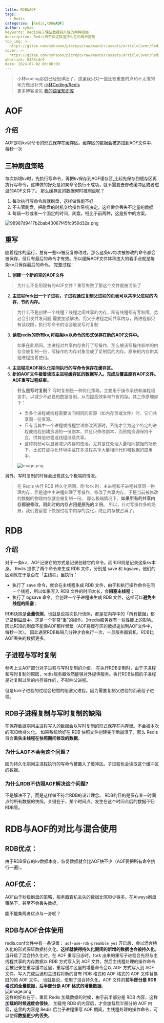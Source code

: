 ```yaml
---
title: RDB&AOF
tags:
  - Redis
categories: [Redis,RDB&AOF]
author: xyhao
keywords: Redis用于保证数据持久性的两种措施
description: Redis用于保证数据持久性的两种措施
top_img: >-
  https://gitee.com/xyhaooo/picrepo/raw/master/assets/articleCover/Redis.png
cover: >-
  https://gitee.com/xyhaooo/picrepo/raw/master/assets/articleCover/Redis.png
abbrlink: 8383c4c9
date: 2024-07-02 00:00:00
---
```


> 小林coding那边已经很详细了，这里我只对一些比较重要的点和不太懂的地方做出补充
> [小林Coding/Redis](https://xiaolincoding.com/redis/)  
> 更多博客请见 [我的语雀知识库](https://www.yuque.com/u41117719/xd1qgc)

#  AOF
## 介绍
AOF是将kv以命令的形式保存在缓存区。缓存区的数据会被追加到AOF文件中，每秒一次
## 三种刷盘策略
每次新增kv时，先执行写命令，再把kv保存到AOF缓存区,比起先保存到缓存区再执行写命令，这样做的好处是如果命令执行不成功，就不需要去修改缓冲区或者磁盘的AOF文件了。
那么缓存区的数据何时被刷盘呢？

1. 每次执行写命令后就刷盘，这样做性能不好
2. 不去管刷盘，把刷盘的时机交给操作系统决定。这样做会丢失不定量的数据
3. 每隔一秒或者一个固定的时间，刷盘。相比于前两种，这是折中的方案。

![98987d9417b2bab43087f45fc959d32a.png](https://gitee.com/xyhaooo/picrepo/raw/master/assets/articleSource/2024-07-02-AOF&RDB/img_2.png)

## 重写
随着程序的运行，总有一些kv被反复修改过。那么这条kv每次被修改的命令都会被保存，但只有最后的命令才有效。所以缓解AOF文件体积庞大的着手点就是每条kv只保存最后的命令。
完整过程：

1. **创建一个新的空的AOF文件**
> 为什么不复用现有的AOF文件？重写失败了那这个文件就被污染了

2. **主进程fork出一个子进程，子进程通过复制父进程的页表可以共享父进程的内存，节约内存。**
> 为什么不是创建一个线程？线程之间共享的内存，所有线程都有写权限。势必会引发并发问题,需要加锁解决。而父子进程之间共享内存，两进程都只有读权限，执行写命令的话会触发写时复制

3. **读取redis的所有kv,将每条kv以命令的形式保存在新的AOF文件中。**
> 如果在此期间，主进程对共享内存执行了写操作，那么被该写操作影响的内存会被复制一份，写操作的内存对象变成了复制后的内存。原来的内存供其他进程接着使用。

4. **主进程把AOF持久化期间执行的写命令保存在缓存区。**
5. **新的AOF文件接着读取主进程缓存区的数据写入。完成后覆盖原有AOF文件。AOF重写过程结束。**

> **什么是写时复制？**
> 写时复制是一种优化策略，主要用于操作系统和编程语言中，以减少不必要的数据复制，从而提高效率和节省内存。其工作原理如下：
> - 当多个进程或线程需要访问相同的资源（如内存页或文件）时，它们共享同一份资源。
> - 只有当其中一个进程或线程尝试修改资源时，系统才会为这个特定的进程或线程创建资源的一份副本，并且只修改副本，而原始资源保持不变，供其他进程或线程继续共享。
> - 这种机制可以显著减少内存的使用，尤其是在处理大量相同数据的场景下，比如在虚拟化环境中或在多进程共享大量相同代码和数据的应用中。
> 
> ![image.png](https://gitee.com/xyhaooo/picrepo/raw/master/assets/articleSource/2024-07-02-AOF&RDB/img_1.png)
> 
另外，写时复制的时候会出现这么个极端的情况。
> 在 Redis 执行 RDB 持久化期间，刚 fork 时，主进程和子进程共享同一物理内存，但是途中主进程处理了写操作，修改了共享内存，于是当前被修改的数据的物理内存就会被复制一份。
> 那么极端情况下，**如果所有的共享内存都被修改，则此时的内存占用是原先的 2 倍**。
> 所以，针对写操作多的场景，我们要留意下快照过程中内存的变化，防止内存被占满了。




# RDB
## 介绍
对于一条kv，AOF记录它的方式是记录创建它的命令。而RDB则是记录这条kv本身。
Redis 提供了两个命令来生成 RDB 文件，分别是 save 和 bgsave，他们的区别就在于是否在「主线程」里执行：

- 执行了 save 命令，就会在主线程生成 RDB 文件，由于和执行操作命令在同一个线程，所以如果写入 RDB 文件的时间太长，会**阻塞主线程**；
- 执行了 bgsave 命令，会创建一个子进程来生成 RDB 文件，这样可以**避免主线程的阻塞**；

RDB快照是**全量快照**，也就是说每次执行快照，都是把内存中的「所有数据」都记录到磁盘中。这是一个非常“重”的操作。对redis服务器有一些性能上的影响。因此RDB的刷盘不能像AOF那样频繁（AOF将缓存区的数据追加到AOF文件中，每秒一次）。
因此通常RDB每隔几分钟才会执行一次，一旦服务器宕机，RDB比AOF丢失的数据更多。

## 子进程与写时复制
参考上文AOF部分对子进程与写时复制的介绍。
在执行RDB复制时，由于子进程和写时复制的原因，redis服务器依然能够对外提供服务。执行RDB快照的子进程是对复制过后的内存操作的，不影响父进程。

但是fork子进程的过程会短暂的阻塞父进程。因为需要复制父进程的页表给子进程。
## RDB子进程复制与写时复制的缺陷
在保存数据期间主进程写入的数据会以写时复制的形式保存在内存里。不会被本次的RDB给持久化。
如果系统恰好在 RDB 快照文件创建完毕后崩溃了，那么 Redis 将会**丢失主线程在快照期间修改的数据**。
### 为什么AOF不会有这个问题？
因为持久化期间主进程执行的写命令被置入了缓冲区。子进程也会读取这个缓冲区的数据。
### 为什么RDB不仿照AOF解决这个问题?
不是解决不了，而是这样做不符合RDB的设计理念。
RDB的目的是保存某一时间点的所有数据的快照。关键在于，某个时间点。发生在这个时间点后的数据不归RDB管。

# RDB与AOF的对比与混合使用
## RDB优点：
由于RDB保存的kv数据本身，恢复数据就会比AOF快不少（AOF要把所有命令执行一遍）。

## AOF优点：
AOF由于秒级刷盘的策略，服务器宕机丢失的数据比RDB少得多。在Always刷盘策略下，甚至不会丢失数据。



能不能集两者优点与一身呢？
## RDB与AOF合体使用
redis.conf文件中有一条设置：
`aof-use-rdb-preamble yes`
开启后，会以混合持久化的形式保证数据持久化。**这样就使得持久化期间的新增的数据也会被持久化。**
当开启了混合持久化时，在 AOF 重写日志时，fork 出来的重写子进程会先将与主线程共享的内存数据以 RDB 方式写入到 AOF 文件，然后主线程处理的操作命令会被记录在重写缓冲区里，重写缓冲区里的增量命令会以 AOF 方式写入到 AOF 文件，写入完成后通知主进程将新的含有 RDB 格式和 AOF 格式的 AOF 文件替换旧的的 AOF 文件。
也就是说，使用了混合持久化，AOF 文件的**前半部分是 RDB 格式的全量数据，后半部分是 AOF 格式的增量数据**。  
![image.png](https://gitee.com/xyhaooo/picrepo/raw/master/assets/articleSource/2024-07-02-AOF&RDB/img.png)  
这样的好处在于，重启 Redis 加载数据的时候，由于前半部分是 RDB 内容，这样**加载的时候速度会很快**。
加载完 RDB 的内容后，才会加载后半部分的 AOF 内容，这里的内容是 Redis 后台子进程重写 AOF 期间，主线程处理的操作命令，可以使得**数据更少的丢失**。


